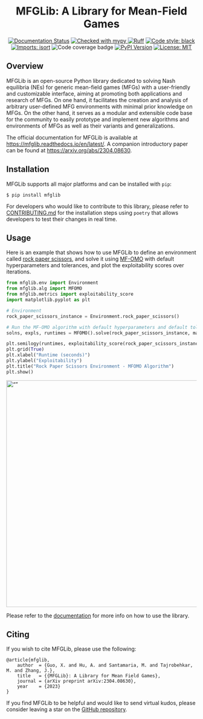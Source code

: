 <h1 align="center">MFGLib: A Library for Mean-Field Games</h1>

<p align="center">
    <a href='https://mfglib.readthedocs.io/en/latest/?badge=latest'><img src='https://readthedocs.org/projects/mfglib/badge/?version=latest' alt='Documentation Status' /></a>
    <a href="http://mypy-lang.org/">
        <img alt="Checked with mypy" src="http://www.mypy-lang.org/static/mypy_badge.svg">
    </a>
    <a href="https://github.com/charliermarsh/ruff"><img src="https://img.shields.io/endpoint?url=https://raw.githubusercontent.com/charliermarsh/ruff/main/assets/badge/v1.json&label=linting" alt="Ruff" style="max-width:100%;"></a>
    <a href="https://github.com/psf/black"><img alt="Code style: black" src="https://img.shields.io/badge/code%20style-black-000000.svg"></a>
    <a href="https://pycqa.github.io/isort/"><img alt="Imports: isort" src="https://img.shields.io/badge/%20imports-isort-%231674b1?style=flat&labelColor=ef8336"></a>
    <img src="https://img.shields.io/endpoint?url=https://gist.githubusercontent.com/matteosantama/64b00e45279c946ba2bb77173bf562de/raw/mfglib-covbadge.json" alt="Code coverage badge">
    <a href="https://pypi.org/project/mfglib/"><img src="https://img.shields.io/pypi/v/mfglib" alt="PyPI Version"></a>
    <a href="https://github.com/radar-research-lab/MFGLib/blob/main/LICENSE"><img src="https://img.shields.io/github/license/radar-research-lab/mfglib" alt="License: MIT"></a>
</p>

## Overview
MFGLib is an open-source Python library dedicated to solving Nash equilibria (NEs) for generic mean-field games (MFGs) with a user-friendly and customizable interface, aiming at promoting both applications and research of MFGs. On one hand, it facilitates the creation and analysis of arbitrary user-defined MFG environments with minimal prior knowledge on MFGs. On the other hand, it serves as a modular and extensible code base
for the community to easily prototype and implement new algorithms and environments of MFGs as well as their variants and generalizations.

The official documentation for MFGLib is available at https://mfglib.readthedocs.io/en/latest/. A companion introductory paper can be found at https://arxiv.org/abs/2304.08630. 

## Installation

MFGLib supports all major platforms and can be installed with `pip`:

```
$ pip install mfglib
```

For developers who would like to contribute to this library, please refer to [CONTRIBUTING.md](https://github.com/radar-research-lab/MFGLib/blob/main/CONTRIBUTING.md) for the installation steps using `poetry` that allows developers to test their changes in real time.

## Usage
Here is an example that shows how to use MFGLib to define an environment called [rock paper scissors](https://mfglib.readthedocs.io/en/latest/environments.html), and solve it using [MF-OMO](https://mfglib.readthedocs.io/en/latest/algorithms.html) with default hyperparameters and tolerances, and plot the exploitability scores over iterations. 

```python
from mfglib.env import Environment
from mfglib.alg import MFOMO
from mfglib.metrics import exploitability_score
import matplotlib.pyplot as plt

# Environment
rock_paper_scissors_instance = Environment.rock_paper_scissors()

# Run the MF-OMO algorithm with default hyperparameters and default tolerances and plot exploitability scores
solns, expls, runtimes = MFOMO().solve(rock_paper_scissors_instance, max_iter=300, verbose=True)

plt.semilogy(runtimes, exploitability_score(rock_paper_scissors_instance, solns)) 
plt.grid(True)
plt.xlabel("Runtime (seconds)")
plt.ylabel("Exploitability")
plt.title("Rock Paper Scissors Environment - MFOMO Algorithm")
plt.show()
```
<img src="https://github.com/radar-research-lab/MFGLib/blob/main/images/mwe.png" alt= “” width=800 height=600>

Please refer to the [documentation](https://mfglib.readthedocs.io/en/latest/) for more info on how to use the library. 

## Citing
If you wish to cite MFGLib, please use the following:
```
@article{mfglib,
    author  = {Guo, X. and Hu, A. and Santamaria, M. and Tajrobehkar, M. and Zhang, J.},
    title   = {{MFGLib}: A Library for Mean Field Games},
    journal = {arXiv preprint arXiv:2304.08630},
    year    = {2023}
}
```
If you find MFGLib to be helpful and would like to send virtual kudos, please consider leaving a star on the [GitHub repository](https://github.com/radar-research-lab/MFGLib).

